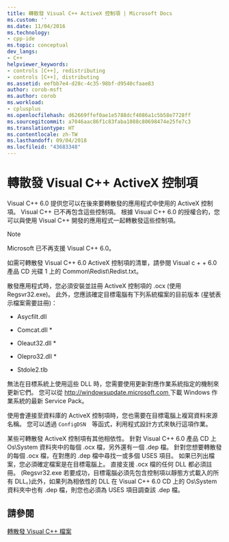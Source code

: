 ```yaml
---
title: 轉散發 Visual C++ ActiveX 控制項 | Microsoft Docs
ms.custom: ''
ms.date: 11/04/2016
ms.technology:
- cpp-ide
ms.topic: conceptual
dev_langs:
- C++
helpviewer_keywords:
- controls [C++], redistributing
- controls [C++], distributing
ms.assetid: eefbb7e4-d28c-4c35-98bf-d9540cfaae83
author: corob-msft
ms.author: corob
ms.workload:
- cplusplus
ms.openlocfilehash: d62669ffef0ae1e5788dcf4086a1c5b58e7728ff
ms.sourcegitcommit: a7046aac86f1c83faba1088c80698474e25fe7c3
ms.translationtype: HT
ms.contentlocale: zh-TW
ms.lasthandoff: 09/04/2018
ms.locfileid: "43683348"
---
```

# <a name="redistributing-visual-c-activex-controls"></a>轉散發 Visual C++ ActiveX 控制項
Visual C++ 6.0 提供您可以在後來要轉散發的應用程式中使用的 ActiveX 控制項。 Visual C++ 已不再包含這些控制項。 根據 Visual C++ 6.0 的授權合約，您可以與使用 Visual C++ 開發的應用程式一起轉散發這些控制項。  
  
> [!NOTE]
>  Microsoft 已不再支援 Visual C++ 6.0。  
  
 如需可轉散發 Visual C++ 6.0 ActiveX 控制項的清單，請參閱 Visual c + + 6.0 產品 CD 光碟 1 上的 Common\Redist\Redist.txt。  
  
 散發應用程式時，您必須安裝並註冊 ActiveX 控制項的 .ocx (使用 Regsvr32.exe)。 此外，您應該確定目標電腦有下列系統檔案的目前版本 (星號表示檔案需要註冊)：  
  
-   Asycfilt.dll  
  
-   Comcat.dll \*  
  
-   Oleaut32.dll \*  
  
-   Olepro32.dll \*  
  
-   Stdole2.tlb  
  
 無法在目標系統上使用這些 DLL 時，您需要使用更新對應作業系統指定的機制來更新它們。 您可以從 [http://windowsupdate.microsoft.com ](http://windowsupdate.microsoft.com) 下載 Windows 作業系統的最新 Service Pack。  
  
 使用會連接至資料庫的 ActiveX 控制項時，您也需要在目標電腦上複寫資料來源名稱。 您可以透過 `ConfigDSN`　等函式，利用程式設計方式來執行這項作業。  
  
 某些可轉散發 ActiveX 控制項有其他相依性。 針對 Visual C++ 6.0 產品 CD 上 Os\System 資料夾中的每個 .ocx 檔，另外還有一個 .dep 檔。 針對您想要轉散發的每個 .ocx 檔，在對應的 .dep 檔中尋找一或多個 USES 項目。 如果已列出檔案，您必須確定檔案是在目標電腦上。 直接支援 .ocx 檔的任何 DLL 都必須註冊。 (Regsvr32.exe 若要成功，目標電腦必須先包含控制項以靜態方式載入的所有 DLL。)此外，如果列為相依性的 DLL 在 Visual C++ 6.0 CD 上的 Os\System 資料夾中也有 .dep 檔，則您也必須為 USES 項目調查該 .dep 檔。  
  
## <a name="see-also"></a>請參閱  
 [轉散發 Visual C++ 檔案](../ide/redistributing-visual-cpp-files.md)